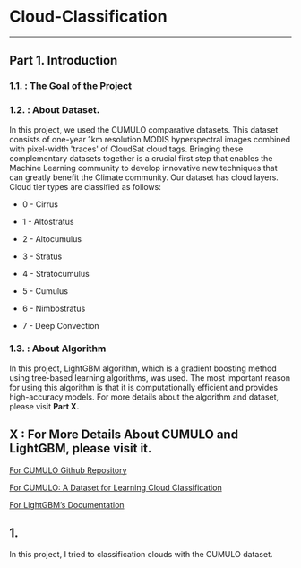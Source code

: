 
# Cloud-Classification
-------

## Part 1. Introduction

### 1.1. : The Goal of the Project



### 1.2. : About Dataset.
In this project, we used the CUMULO comparative datasets. This dataset consists of one-year 1km resolution MODIS hyperspectral images combined with pixel-width 'traces' of CloudSat cloud tags. Bringing these complementary datasets together is a crucial first step that enables the Machine Learning community to develop innovative new techniques that can greatly benefit the Climate community. Our dataset has cloud layers. Cloud tier types are classified as follows:

* 0 - Cirrus

* 1 - Altostratus

* 2 - Altocumulus

* 3 - Stratus

* 4 - Stratocumulus

* 5 - Cumulus

* 6 - Nimbostratus

* 7 - Deep Convection


### 1.3. : About Algorithm
In this project, LightGBM algorithm, which is a gradient boosting method using tree-based learning algorithms, was used. The most important reason for using this algorithm is that it is computationally efficient and provides high-accuracy models. For more details about the algorithm and dataset, please visit **Part X.**






















## X : For More Details About CUMULO and LightGBM, please visit it.


[For CUMULO Github Repository](https://github.com/FrontierDevelopmentLab/CUMULO)

[For CUMULO: A Dataset for Learning Cloud Classification](https://arxiv.org/abs/1911.04227)

[For LightGBM’s Documentation ](https://lightgbm.readthedocs.io/en/latest/index.html)

## 1. 

In this project, I tried to classification clouds with the CUMULO dataset.
